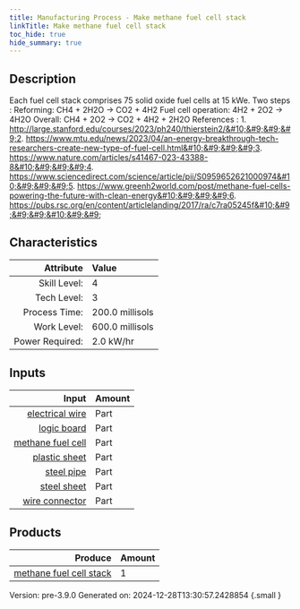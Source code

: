 ```yaml
---
title: Manufacturing Process - Make methane fuel cell stack
linkTitle: Make methane fuel cell stack
toc_hide: true
hide_summary: true
---
```


## Description
&#10;&#9;&#9;&#9;Each fuel cell stack comprises 75 solid oxide fuel cells at 15 kWe.&#10;&#9;&#9;&#9;&#10;&#9;&#9;&#9;Two steps : &#10;&#9;&#9;&#9;           Reforming: CH4 + 2H2O -&gt; CO2 + 4H2&#10;&#9;&#9;&#9; Fuel cell operation: 4H2 + 2O2 -&gt; 4H2O &#10;&#9;&#9;&#9;             Overall: CH4 + 2O2 -&gt; CO2 + 4H2 + 2H2O&#10;&#9;&#9;&#9;&#10;&#9;&#9;&#9;References : &#10;&#9;&#9;&#9;1. http://large.stanford.edu/courses/2023/ph240/thierstein2/&#10;&#9;&#9;&#9;2. https://www.mtu.edu/news/2023/04/an-energy-breakthrough-tech-researchers-create-new-type-of-fuel-cell.html&#10;&#9;&#9;&#9;3. https://www.nature.com/articles/s41467-023-43388-8&#10;&#9;&#9;&#9;4. https://www.sciencedirect.com/science/article/pii/S0959652621000974&#10;&#9;&#9;&#9;5. https://www.greenh2world.com/post/methane-fuel-cells-powering-the-future-with-clean-energy&#10;&#9;&#9;&#9;6. https://pubs.rsc.org/en/content/articlelanding/2017/ra/c7ra05245f&#10;&#9;&#9;&#9;&#10;&#9;&#9;

## Characteristics

| Attribute      | Value |
|--------:|:------|
|Skill Level:|4|
|Tech Level:|3|
|Process Time:|200.0 millisols|
|Work Level:|600.0 millisols|
|Power Required:|2.0 kW/hr|

## Inputs

| Input      | Amount |
|--------:|:------|
|[electrical wire](/docs/definitions/part/electrical-wire)|Part|20|
|[logic board](/docs/definitions/part/logic-board)|Part|1|
|[methane fuel cell](/docs/definitions/part/methane-fuel-cell)|Part|75|
|[plastic sheet](/docs/definitions/part/plastic-sheet)|Part|1|
|[steel pipe](/docs/definitions/part/steel-pipe)|Part|2|
|[steel sheet](/docs/definitions/part/steel-sheet)|Part|1|
|[wire connector](/docs/definitions/part/wire-connector)|Part|5|

## Products


| Produce      | Amount |
|--------:|:------|
|[methane fuel cell stack](/docs/definitions/part/methane-fuel-cell-stack)|1|


Version: pre-3.9.0 Generated on: 2024-12-28T13:30:57.2428854
{.small }

